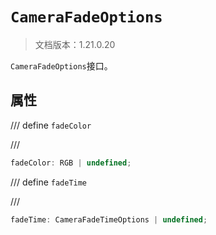 # `CameraFadeOptions`

> 文档版本：1.21.0.20

`CameraFadeOptions`接口。

## 属性

/// define
`fadeColor`


///

```js
fadeColor: RGB | undefined;
```


/// define
`fadeTime`


///

```js
fadeTime: CameraFadeTimeOptions | undefined;
```

